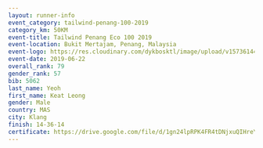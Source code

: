 ```yaml
--- 
layout: runner-info 
event_category: tailwind-penang-100-2019 
category_km: 50KM 
event-title: Tailwind Penang Eco 100 2019 
event-location: Bukit Mertajam, Penang, Malaysia 
event-logo: https://res.cloudinary.com/dykbosktl/image/upload/v1573614442/Logo/Logo_gqlzi3.jpg 
event-date: 2019-06-22 
overall_rank: 79
gender_rank: 57
bib: 5062
last_name: Yeoh
first_name: Keat Leong
gender: Male
country: MAS
city: Klang
finish: 14-36-14
certificate: https://drive.google.com/file/d/1gn24lpRPK4FR4tDNjxuQIHreYdafrtvg/view?usp=sharing
--- 
```

